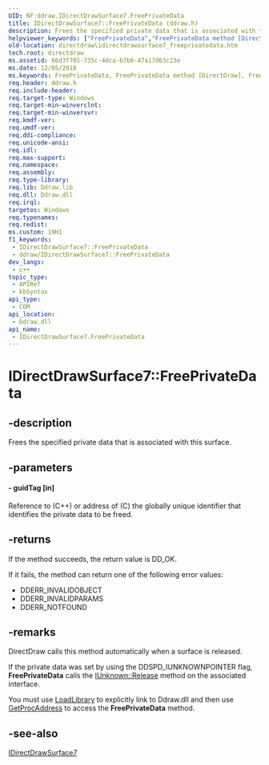 ```yaml
---
UID: NF:ddraw.IDirectDrawSurface7.FreePrivateData
title: IDirectDrawSurface7::FreePrivateData (ddraw.h)
description: Frees the specified private data that is associated with this surface.
helpviewer_keywords: ["FreePrivateData","FreePrivateData method [DirectDraw]","FreePrivateData method [DirectDraw]","IDirectDrawSurface7 interface","IDirectDrawSurface7 interface [DirectDraw]","FreePrivateData method","IDirectDrawSurface7.FreePrivateData","IDirectDrawSurface7::FreePrivateData","ddraw/IDirectDrawSurface7::FreePrivateData","directdraw.idirectdrawsurface7_freeprivatedata"]
old-location: directdraw\idirectdrawsurface7_freeprivatedata.htm
tech.root: directdraw
ms.assetid: 66d3f701-735c-4dca-b7b6-47a17d63c23e
ms.date: 12/05/2018
ms.keywords: FreePrivateData, FreePrivateData method [DirectDraw], FreePrivateData method [DirectDraw],IDirectDrawSurface7 interface, IDirectDrawSurface7 interface [DirectDraw],FreePrivateData method, IDirectDrawSurface7.FreePrivateData, IDirectDrawSurface7::FreePrivateData, ddraw/IDirectDrawSurface7::FreePrivateData, directdraw.idirectdrawsurface7_freeprivatedata
req.header: ddraw.h
req.include-header: 
req.target-type: Windows
req.target-min-winverclnt: 
req.target-min-winversvr: 
req.kmdf-ver: 
req.umdf-ver: 
req.ddi-compliance: 
req.unicode-ansi: 
req.idl: 
req.max-support: 
req.namespace: 
req.assembly: 
req.type-library: 
req.lib: Ddraw.lib
req.dll: Ddraw.dll
req.irql: 
targetos: Windows
req.typenames: 
req.redist: 
ms.custom: 19H1
f1_keywords:
 - IDirectDrawSurface7::FreePrivateData
 - ddraw/IDirectDrawSurface7::FreePrivateData
dev_langs:
 - c++
topic_type:
 - APIRef
 - kbSyntax
api_type:
 - COM
api_location:
 - Ddraw.dll
api_name:
 - IDirectDrawSurface7.FreePrivateData
---
```


# IDirectDrawSurface7::FreePrivateData


## -description

Frees the specified private data that is associated with this surface.

## -parameters

#### - guidTag [in]

Reference to (C++) or address of (C) the globally unique identifier that identifies the private data to be freed.

## -returns

If the method succeeds, the return value is DD_OK.



If it fails, the method can return one of the following error values:

<ul>
<li>DDERR_INVALIDOBJECT</li>
<li>DDERR_INVALIDPARAMS</li>
<li>DDERR_NOTFOUND</li>
</ul>

## -remarks

DirectDraw calls this method automatically when a surface is released.

If the private data was set by using the DDSPD_IUNKNOWNPOINTER flag, <b>FreePrivateData</b> calls the <a href="https://docs.microsoft.com/windows/desktop/api/unknwn/nf-unknwn-iunknown-release">IUnknown::Release</a> method on the associated interface.

You must use <a href="https://docs.microsoft.com/windows/desktop/api/libloaderapi/nf-libloaderapi-loadlibrarya">LoadLibrary</a> to explicitly link to Ddraw.dll and then use <a href="https://docs.microsoft.com/windows/desktop/api/libloaderapi/nf-libloaderapi-getprocaddress">GetProcAddress</a> to access the <b>FreePrivateData</b> method.

## -see-also

<a href="https://docs.microsoft.com/windows/desktop/api/ddraw/nn-ddraw-idirectdrawsurface7">IDirectDrawSurface7</a>

